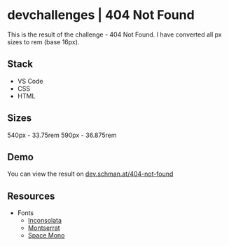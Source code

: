 # devchallenges | 404 Not Found

This is the result of the challenge - 404 Not Found. I have converted all px sizes to rem (base 16px).

## Stack

-   VS Code
-   CSS
-   HTML

## Sizes

540px - 33.75rem
590px - 36.875rem

## Demo

You can view the result on [dev.schman.at/404-not-found](http://dev.schman.at/404-not-found)

## Resources

-   Fonts
    -   [Inconsolata](https://fonts.google.com/specimen/Inconsolata?query=Inconsolata)
    -   [Montserrat](https://fonts.google.com/specimen/Montserrat?query=montserrat)
    -   [Space Mono](https://fonts.google.com/specimen/Space+Mono?query=space+mon)
